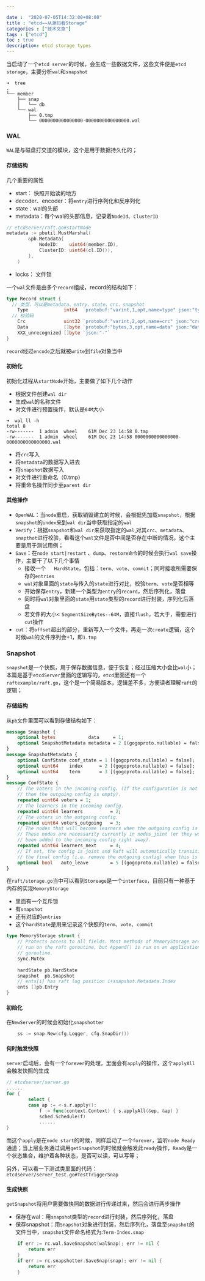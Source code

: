 ```yaml
---

date :  "2020-07-05T14:32:00+08:00" 
title : "etcd––从源码看Storage" 
categories : ["技术文章"] 
tags : ["etcd"] 
toc : true
description: etcd storage types
---
```


当启动了一个`etcd server`的时候，会生成一些数据文件，这些文件便是`etcd storage`，主要分析`wal`和`snapshot`

```shell
➜  tree
.
└── member
    ├── snap
    │   └── db
    └── wal
        ├── 0.tmp
        └── 0000000000000000-0000000000000000.wal
```

### WAL

`WAL`是与磁盘打交道的模块，这个是用于数据持久化的；

#### 存储结构

几个重要的属性

- start： 快照开始读的地方
- decoder、encoder：将`entry`进行序列化和反序列化
- state：wal的头部
- metadata：每个wal的头部信息，记录着`NodeId`、`ClusterID`

```go
// etcdserver/raft.go#startNode
metadata := pbutil.MustMarshal(
		&pb.Metadata{
			NodeID:    uint64(member.ID),
			ClusterID: uint64(cl.ID()),
		},
	)
```

- locks： 文件锁

一个`wal`文件是由多个`record`组成，record的结构如下：

```go
type Record struct {
  // 类型，可以是metadata、entry、state、crc、snapshot
	Type             int64  `protobuf:"varint,1,opt,name=type" json:"type"`
  // 校验码
	Crc              uint32 `protobuf:"varint,2,opt,name=crc" json:"crc"`
	Data             []byte `protobuf:"bytes,3,opt,name=data" json:"data,omitempty"`
	XXX_unrecognized []byte `json:"-"`
}
```

`record`经过`encode`之后就被`write`到`file`对象当中

#### 初始化

初始化过程从`startNode`开始，主要做了如下几个动作

- 根据文件创建`wal dir`
- 生成`wal`的名称文件
- 对文件进行预置操作，默认是`64M`大小

```
➜  wal ll -h
total 8
-rw-------  1 admin  wheel    61M Dec 23 14:58 0.tmp
-rw-------  1 admin  wheel    61M Dec 23 14:58 0000000000000000-0000000000000000.wal
```

- 将`crc`写入
- 将`metadata`的数据写入进去
- 将`snapshot`数据写入
- 对文件进行重命名（0.tmp）
- 将重命名操作同步至`parent dir`

#### 其他操作

- `OpenWAL`：当`node`重启，获取销毁建立的时候，会根据先加载`snapshot`，根据`snapshot`的`index`来到`wal dir`当中获取指定的`wal`
- `Verify`：根据`snapshot`和`wal dir`来获取指定的`wal`,对其`crc`、`metadata`、`snapthot`进行校验，看看这个`wal`文件是否中间是否存在中断的情况，这个主要是用于测试用例；
- `Save`：在`node start|restart` 、`dump`、`restore命令`的时候会执行`wal save`操作，主要干了以下几个事情
  - 接收一个`	HardState`，包括：`term`、`vote`、`commit`；同时接收所需要保存的`entries`
  - `wal`对象里面的`state`与传入的`state`进行对比，校验`term`、`vote`是否相等
  - 开始保存`entry`，新建一个类型为`entry`的`record`，然后序列化，落盘
  - 同时将`wal`对象里面的`state`用`state`类型的`record`进行封装，序列化后落盘
  - 若文件的大小< `SegmentSizeBytes--64M`，直接`flush`，若大于，需要进行`cut`操作
- `cut`：将`offset`超出的部分，重新写入一个文件，再走一次`create`逻辑，这个时候`wal`的文件序列会+1，即`1.tmp`

### Snapshot

`snapshot`是一个快照，用于保存数据信息，便于恢复；经过压缩大小会比`wal`小；本篇是基于`etcdServer`里面的逻辑写的，`etcd`里面还有一个`raftexample/raft.go`，这个是一个简易版本，逻辑差不多，方便读者理解`raft`的逻辑；

#### 存储结构

从`pb`文件里面可以看到存储结构如下：

```protobuf
message Snapshot {
	optional bytes            data     = 1;
	optional SnapshotMetadata metadata = 2 [(gogoproto.nullable) = false];
}
message SnapshotMetadata {
	optional ConfState conf_state = 1 [(gogoproto.nullable) = false];
	optional uint64    index      = 2 [(gogoproto.nullable) = false];
	optional uint64    term       = 3 [(gogoproto.nullable) = false];
}
message ConfState {
	// The voters in the incoming config. (If the configuration is not joint,
	// then the outgoing config is empty).
	repeated uint64 voters = 1;
	// The learners in the incoming config.
	repeated uint64 learners          = 2;
	// The voters in the outgoing config.
	repeated uint64 voters_outgoing   = 3;
	// The nodes that will become learners when the outgoing config is removed.
	// These nodes are necessarily currently in nodes_joint (or they would have
	// been added to the incoming config right away).
	repeated uint64 learners_next     = 4;
	// If set, the config is joint and Raft will automatically transition into
	// the final config (i.e. remove the outgoing config) when this is safe.
	optional bool   auto_leave        = 5 [(gogoproto.nullable) = false];
}
```

在`raft/storage.go`当中可以看到`Storeage`是一个`interface`，目前只有一种基于内存的实现`MemoryStorage`

- 里面有一个互斥锁
- 有`snapshot`
- 还有对应的`entries`
- 这个`hardState`是用来记录这个快照的`term`、`vote`、`commit`

```go
type MemoryStorage struct {
	// Protects access to all fields. Most methods of MemoryStorage are
	// run on the raft goroutine, but Append() is run on an application
	// goroutine.
	sync.Mutex
	
	hardState pb.HardState
	snapshot  pb.Snapshot
	// ents[i] has raft log position i+snapshot.Metadata.Index
	ents []pb.Entry
}
```

#### 初始化

在`NewServer`的时候会初始化`snapshotter`

```go
	ss := snap.New(cfg.Logger, cfg.SnapDir())
```

#### 何时触发快照

`server`启动后，会有一个`forever`的处理，里面会有`apply`的操作，这个`applyAll`会触发快照的生成

```go
// etcdserver/server.go
......
for {
		select {
		case ap := <-s.r.apply():
			f := func(context.Context) { s.applyAll(&ep, &ap) }
			sched.Schedule(f)
			......
}
```

而这个`apply`是在`node start`的时候，同样启动了一个`forever`，监听`node Ready`通道；当上层业务通过调用`getSnapshot`的时候就会触发此`ready`操作，`Ready`是一个状态集合，维护着各种状态，是否可以读，可以写等；

另外，可以看一下测试类里面的代码：`etcdserver/server_test.go#TestTriggerSnap`

#### 生成快照

`getSnapshot`将用户需要做快照的数据进行传递过来，然后会进行两步操作

- 保存在wal：用`snapsho`t类型的`record`进行封装，然后序列化，落盘
- 保存snapshot：用`Snapshot`对象进行封装，然后序列化，落盘至`snapshot`的文件当中，`snapshot`文件命名格式为:`Term-Index.snap`

```go
	if err := rc.wal.SaveSnapshot(walSnap); err != nil {
		return err
	}
	if err := rc.snapshotter.SaveSnap(snap); err != nil {
		return err
	}
```

